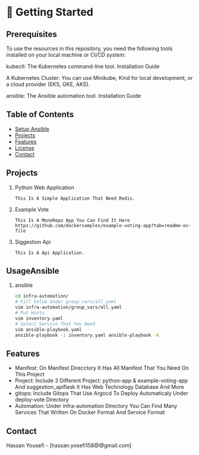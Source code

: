 # 🚀 Getting Started

## Prerequisites
To use the resources in this repository, you need the following tools installed on your local machine or CI/CD system:

kubectl: The Kubernetes command-line tool. Installation Guide

A Kubernetes Cluster: You can use Minikube, Kind for local development, or a cloud provider (EKS, GKE, AKS).

ansible: The Ansible automation tool. Installation Guide

## Table of Contents
- [Setup Ansible](#UsageAnsible)
- [Projects](#Projects)
- [Features](#features)
- [License](#license)
- [Contact](#Contact)
## Projects
1. Python Web Application
   ```
   This Is A Simple Application That Need Redis.
   ```
2. Example Vote
   ```
   This Is A MonoRepo App You Can Find It Here https://github.com/dockersamples/example-voting-app?tab=readme-ov-file 
   ```
3. Siggestion Api
   ```
   This Is A Api Application.
   ```
## UsageAnsible
1. ansible
    ```bash
    cd infra-automation/
    # Fill Value Under group_vars/all.yaml
    vim infra-automation/group_vars/all.yaml
    # Put Hosts
    vim inventory.yaml
    # Select Service That You Need
    vim ansible-playbook.yaml
    ansible-playbook -i inventory.yaml ansible-playbook -K
     ``` 
## Features
- Manifest: On Manifest Direcctory It Has All Manifest That You Need On This Project
- Project: Include 3 Different Project:  python-app & example-voting-app And suggestion_apiflask It Has Web Technology Database And More 
- gitops: Include Gitops That Use Argocd To Deploy Automaticaly Under deploy-vote Directory
- Automation: Under infra-automation Directory You Can Find Many Services That Written On Docker Format And Service Format

## Contact
Hassan Yousefi - [hassan.yosefi158@@gmail.com]

